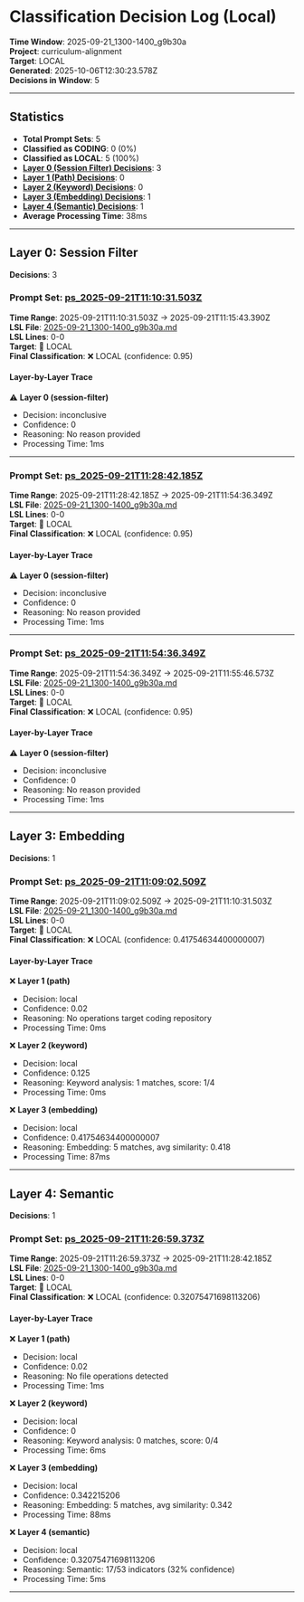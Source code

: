 # Classification Decision Log (Local)

**Time Window**: 2025-09-21_1300-1400_g9b30a<br>
**Project**: curriculum-alignment<br>
**Target**: LOCAL<br>
**Generated**: 2025-10-06T12:30:23.578Z<br>
**Decisions in Window**: 5

---

## Statistics

- **Total Prompt Sets**: 5
- **Classified as CODING**: 0 (0%)
- **Classified as LOCAL**: 5 (100%)
- **[Layer 0 (Session Filter) Decisions](#layer-0-session-filter)**: 3
- **[Layer 1 (Path) Decisions](#layer-1-path)**: 0
- **[Layer 2 (Keyword) Decisions](#layer-2-keyword)**: 0
- **[Layer 3 (Embedding) Decisions](#layer-3-embedding)**: 1
- **[Layer 4 (Semantic) Decisions](#layer-4-semantic)**: 1
- **Average Processing Time**: 38ms

---

## Layer 0: Session Filter

**Decisions**: 3

### Prompt Set: [ps_2025-09-21T11:10:31.503Z](../../history/2025-09-21_1300-1400_g9b30a.md#ps_2025-09-21T11:10:31.503Z)

**Time Range**: 2025-09-21T11:10:31.503Z → 2025-09-21T11:15:43.390Z<br>
**LSL File**: [2025-09-21_1300-1400_g9b30a.md](../../history/2025-09-21_1300-1400_g9b30a.md#ps_2025-09-21T11:10:31.503Z)<br>
**LSL Lines**: 0-0<br>
**Target**: 📍 LOCAL<br>
**Final Classification**: ❌ LOCAL (confidence: 0.95)

#### Layer-by-Layer Trace

⚠️ **Layer 0 (session-filter)**
- Decision: inconclusive
- Confidence: 0
- Reasoning: No reason provided
- Processing Time: 1ms

---

### Prompt Set: [ps_2025-09-21T11:28:42.185Z](../../history/2025-09-21_1300-1400_g9b30a.md#ps_2025-09-21T11:28:42.185Z)

**Time Range**: 2025-09-21T11:28:42.185Z → 2025-09-21T11:54:36.349Z<br>
**LSL File**: [2025-09-21_1300-1400_g9b30a.md](../../history/2025-09-21_1300-1400_g9b30a.md#ps_2025-09-21T11:28:42.185Z)<br>
**LSL Lines**: 0-0<br>
**Target**: 📍 LOCAL<br>
**Final Classification**: ❌ LOCAL (confidence: 0.95)

#### Layer-by-Layer Trace

⚠️ **Layer 0 (session-filter)**
- Decision: inconclusive
- Confidence: 0
- Reasoning: No reason provided
- Processing Time: 1ms

---

### Prompt Set: [ps_2025-09-21T11:54:36.349Z](../../history/2025-09-21_1300-1400_g9b30a.md#ps_2025-09-21T11:54:36.349Z)

**Time Range**: 2025-09-21T11:54:36.349Z → 2025-09-21T11:55:46.573Z<br>
**LSL File**: [2025-09-21_1300-1400_g9b30a.md](../../history/2025-09-21_1300-1400_g9b30a.md#ps_2025-09-21T11:54:36.349Z)<br>
**LSL Lines**: 0-0<br>
**Target**: 📍 LOCAL<br>
**Final Classification**: ❌ LOCAL (confidence: 0.95)

#### Layer-by-Layer Trace

⚠️ **Layer 0 (session-filter)**
- Decision: inconclusive
- Confidence: 0
- Reasoning: No reason provided
- Processing Time: 1ms

---

## Layer 3: Embedding

**Decisions**: 1

### Prompt Set: [ps_2025-09-21T11:09:02.509Z](../../history/2025-09-21_1300-1400_g9b30a.md#ps_2025-09-21T11:09:02.509Z)

**Time Range**: 2025-09-21T11:09:02.509Z → 2025-09-21T11:10:31.503Z<br>
**LSL File**: [2025-09-21_1300-1400_g9b30a.md](../../history/2025-09-21_1300-1400_g9b30a.md#ps_2025-09-21T11:09:02.509Z)<br>
**LSL Lines**: 0-0<br>
**Target**: 📍 LOCAL<br>
**Final Classification**: ❌ LOCAL (confidence: 0.41754634400000007)

#### Layer-by-Layer Trace

❌ **Layer 1 (path)**
- Decision: local
- Confidence: 0.02
- Reasoning: No operations target coding repository
- Processing Time: 0ms

❌ **Layer 2 (keyword)**
- Decision: local
- Confidence: 0.125
- Reasoning: Keyword analysis: 1 matches, score: 1/4
- Processing Time: 0ms

❌ **Layer 3 (embedding)**
- Decision: local
- Confidence: 0.41754634400000007
- Reasoning: Embedding: 5 matches, avg similarity: 0.418
- Processing Time: 87ms

---

## Layer 4: Semantic

**Decisions**: 1

### Prompt Set: [ps_2025-09-21T11:26:59.373Z](../../history/2025-09-21_1300-1400_g9b30a.md#ps_2025-09-21T11:26:59.373Z)

**Time Range**: 2025-09-21T11:26:59.373Z → 2025-09-21T11:28:42.185Z<br>
**LSL File**: [2025-09-21_1300-1400_g9b30a.md](../../history/2025-09-21_1300-1400_g9b30a.md#ps_2025-09-21T11:26:59.373Z)<br>
**LSL Lines**: 0-0<br>
**Target**: 📍 LOCAL<br>
**Final Classification**: ❌ LOCAL (confidence: 0.32075471698113206)

#### Layer-by-Layer Trace

❌ **Layer 1 (path)**
- Decision: local
- Confidence: 0.02
- Reasoning: No file operations detected
- Processing Time: 1ms

❌ **Layer 2 (keyword)**
- Decision: local
- Confidence: 0
- Reasoning: Keyword analysis: 0 matches, score: 0/4
- Processing Time: 6ms

❌ **Layer 3 (embedding)**
- Decision: local
- Confidence: 0.342215206
- Reasoning: Embedding: 5 matches, avg similarity: 0.342
- Processing Time: 88ms

❌ **Layer 4 (semantic)**
- Decision: local
- Confidence: 0.32075471698113206
- Reasoning: Semantic: 17/53 indicators (32% confidence)
- Processing Time: 5ms

---

